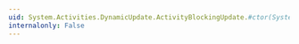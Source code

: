 ```yaml
---
uid: System.Activities.DynamicUpdate.ActivityBlockingUpdate.#ctor(System.Activities.Activity,System.String,System.String,System.String)
internalonly: False
---
```

